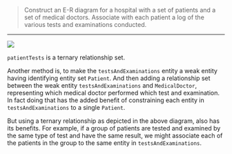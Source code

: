 > Construct an E-R diagram for a hospital with a set of patients and a set of medical
> doctors. Associate with each patient a log of the various tests and examinations
> conducted. 

--------------------------------

<img src="../solution_for_6.15.png"/>

`patientTests` is a ternary relationship set. 

Another method is, to make the `testsAndExaminations` entity a weak entity having identifying
entity set `Patient`. And then adding a relationship set between the weak entity `testsAndExaminations`
and `MedicalDoctor`, representing which medical doctor performed which test and examination.
In fact doing that has the added benefit of constraining each entity in `testsAndExaminations` to a 
single `Patient`.

But using a ternary relationship as depicted in the above diagram, also has its benefits. For example, 
if a group of patients are tested and examined by the same type of test and have the same result, we
might associate each of the patients in the group to the same entity in `testsAndExaminations`.